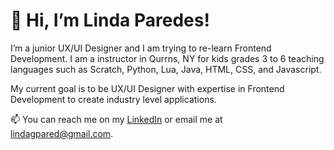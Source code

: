 # 👋 Hi, I’m Linda Paredes!

I’m a junior UX/UI Designer and I am trying to re-learn Frontend Development. I am a instructor in Qurrns, NY for kids grades 3 to 6 teaching languages such as Scratch, Python, Lua, Java, HTML, CSS, and Javascript.

My current goal is to be UX/UI Designer with expertise in Frontend Development to create industry level applications.

📫 You can reach me on my [LinkedIn](https://www.linkedin.com/in/linda-paredes-68739915b/) or email me at lindagpared@gmail.com.
